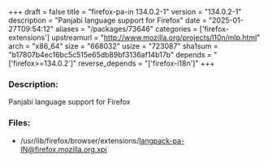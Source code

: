 +++
draft = false
title = "firefox-pa-in 134.0.2-1"
version = "134.0.2-1"
description = "Panjabi language support for Firefox"
date = "2025-01-27T09:54:12"
aliases = "/packages/73646"
categories = ['firefox-extensions']
upstreamurl = "http://www.mozilla.org/projects/l10n/mlp.html"
arch = "x86_64"
size = "668032"
usize = "723087"
sha1sum = "b17807b4ec16bc5c515e65db89bf3136af14b17b"
depends = "['firefox>=134.0.2']"
reverse_depends = "['firefox-i18n']"
+++
### Description: 
Panjabi language support for Firefox

### Files: 
* /usr/lib/firefox/browser/extensions/langpack-pa-IN@firefox.mozilla.org.xpi
